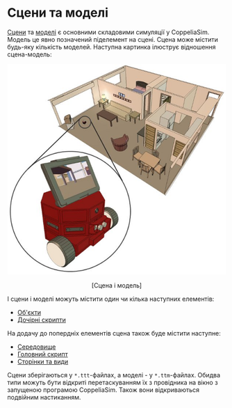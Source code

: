 # Сцени та моделі

[Сцени](Scenes.md) та [моделі](Models.md) є основними складовими симуляції у CoppeliaSim. Модель це явно позначений піделемент на сцені. Сцена може містити будь-яку кількість моделей. Наступна картинка ілюструє відношення сцена-модель:

<p align="center">
<img src="sceneAndModel1.jpg" />
</p>
<p align="center">[Сцена і модель]</p>

І сцени і моделі можуть містити один чи кілька наступних елементів:
- [Об'єкти](<../Entities/Scene objects/Scene objects.md>)
- [Дочірні скрипти](https://www.coppeliarobotics.com/helpFiles/en/childScripts.htm)

На додачу до попердніх елементів сцена також буде містити наступне:
- [Середовище](../Environment/Environment.md)
- [Головний скрипт](https://www.coppeliarobotics.com/helpFiles/en/mainScript.htm)
- [Сторінки та види](<../User_Interface/Pages and views.md>)

Сцени зберігаються у `*.ttt`-файлах, а моделі - у `*.ttm`-файлах. Обидва типи можуть бути відкриті перетаскуванням їх з провідника на вікно з запущеною програмою CoppeliaSim. Також вони відкриваються подвійним настиканням.
